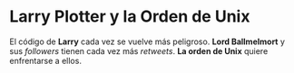 # Larry Plotter y la Orden de Unix

El código de **Larry** cada vez se vuelve más peligroso.
**Lord Ballmelmort** y sus *followers* tienen cada vez más *retweets*.
**La orden de Unix** quiere enfrentarse a ellos.
